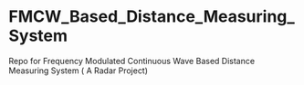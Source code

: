 # FMCW_Based_Distance_Measuring_System
Repo for Frequency Modulated Continuous Wave Based Distance Measuring System ( A Radar Project)
